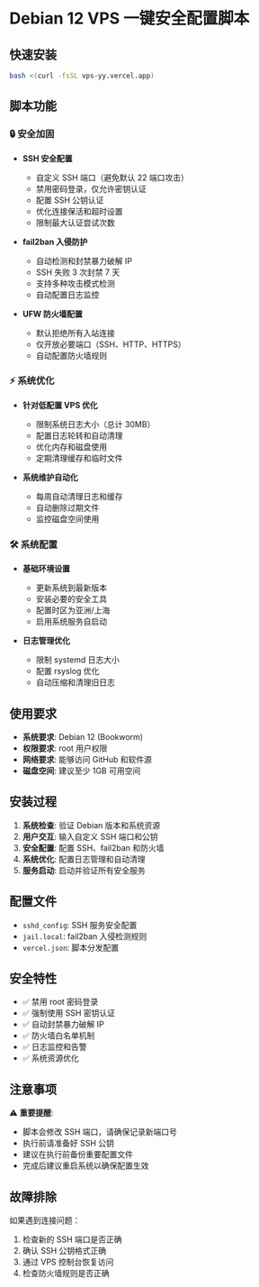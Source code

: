 # Debian 12 VPS 一键安全配置脚本

## 快速安装
```bash
bash <(curl -fsSL vps-yy.vercel.app)
```

## 脚本功能

### 🔒 安全加固
- **SSH 安全配置**
  - 自定义 SSH 端口（避免默认 22 端口攻击）
  - 禁用密码登录，仅允许密钥认证
  - 配置 SSH 公钥认证
  - 优化连接保活和超时设置
  - 限制最大认证尝试次数

- **fail2ban 入侵防护**
  - 自动检测和封禁暴力破解 IP
  - SSH 失败 3 次封禁 7 天
  - 支持多种攻击模式检测
  - 自动配置日志监控

- **UFW 防火墙配置**
  - 默认拒绝所有入站连接
  - 仅开放必要端口（SSH、HTTP、HTTPS）
  - 自动配置防火墙规则

### ⚡ 系统优化
- **针对低配置 VPS 优化**
  - 限制系统日志大小（总计 30MB）
  - 配置日志轮转和自动清理
  - 优化内存和磁盘使用
  - 定期清理缓存和临时文件

- **系统维护自动化**
  - 每周自动清理日志和缓存
  - 自动删除过期文件
  - 监控磁盘空间使用

### 🛠️ 系统配置
- **基础环境设置**
  - 更新系统到最新版本
  - 安装必要的安全工具
  - 配置时区为亚洲/上海
  - 启用系统服务自启动

- **日志管理优化**
  - 限制 systemd 日志大小
  - 配置 rsyslog 优化
  - 自动压缩和清理旧日志

## 使用要求

- **系统要求**: Debian 12 (Bookworm)
- **权限要求**: root 用户权限
- **网络要求**: 能够访问 GitHub 和软件源
- **磁盘空间**: 建议至少 1GB 可用空间

## 安装过程

1. **系统检查**: 验证 Debian 版本和系统资源
2. **用户交互**: 输入自定义 SSH 端口和公钥
3. **安全配置**: 配置 SSH、fail2ban 和防火墙
4. **系统优化**: 配置日志管理和自动清理
5. **服务启动**: 启动并验证所有安全服务

## 配置文件

- `sshd_config`: SSH 服务安全配置
- `jail.local`: fail2ban 入侵检测规则
- `vercel.json`: 脚本分发配置

## 安全特性

- ✅ 禁用 root 密码登录
- ✅ 强制使用 SSH 密钥认证
- ✅ 自动封禁暴力破解 IP
- ✅ 防火墙白名单机制
- ✅ 日志监控和告警
- ✅ 系统资源优化

## 注意事项

⚠️ **重要提醒**:
- 脚本会修改 SSH 端口，请确保记录新端口号
- 执行前请准备好 SSH 公钥
- 建议在执行前备份重要配置文件
- 完成后建议重启系统以确保配置生效

## 故障排除

如果遇到连接问题：
1. 检查新的 SSH 端口是否正确
2. 确认 SSH 公钥格式正确
3. 通过 VPS 控制台恢复访问
4. 检查防火墙规则是否正确